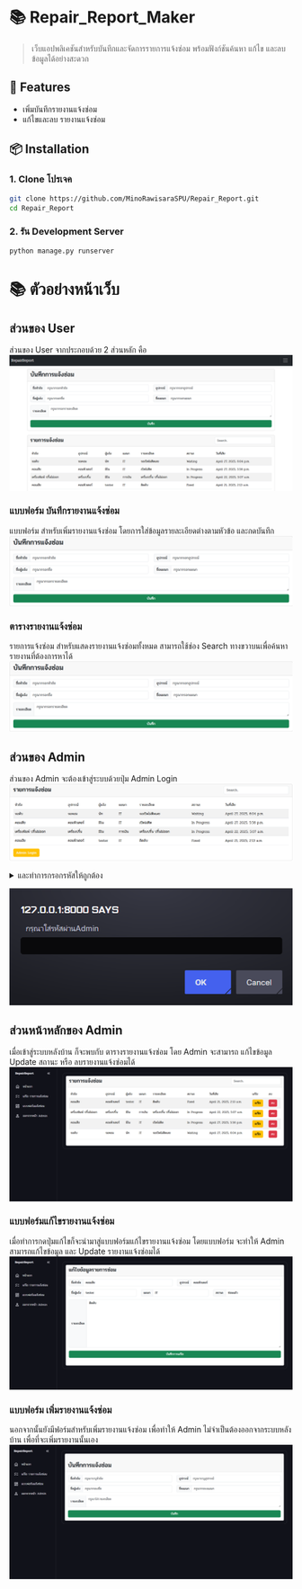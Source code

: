 # 📚 Repair_Report_Maker

> เว็บแอปพลิเคชันสำหรับบันทึกและจัดการรายการแจ้งซ่อม พร้อมฟังก์ชันค้นหา แก้ไข และลบข้อมูลได้อย่างสะดวก

## 🚀 Features

- เพิ่มบันทึกรายงานแจ้งซ่อม
- แก้ไขและลบ รายงานแจ้งซ่อม


## 📦 Installation

### 1. Clone โปรเจค
```bash
git clone https://github.com/MinoRawisaraSPU/Repair_Report.git
cd Repair_Report
```
### 2. รัน Development Server
```bash
python manage.py runserver
```

# 📚 ตัวอย่างหน้าเว็บ

## ส่วนของ User
ส่วนของ User จากประกอบด้วย 2 ส่วนหลัก คือ
![ข้อความอธิบายรูป](Readme_Img/Screenshot1.png)

### แบบฟอร์ม บันทึกรายงานแจ้งซ่อม
แบบฟอร์ม สำหรับเพิ่มรายงานแจ้งซ่อม โดยการใส่ข้อมูลรายละเอียดต่างตามหัวข้อ และกดบันทึก
![แบบฟอร์ม บันทึกรายงานแจ้งซ่อม](Readme_Img/Screenshot2.png)

### ตารางรายงานแจ้งซ่อม
รายการแจ้งซ่อม สำหรับแสดงรายงานแจ้งซ่อมทั้งหมด สามารถใช้ช่อง Search ทางขวาบนเพื่อค้นหารายงานที่ต้องการหาได้
![ตารางรายงานแจ้งซ่อม](Readme_Img/Screenshot2.png)

## ส่วนของ Admin
ส่วนของ Admin จะต้องเข้าสู่ระบบด้วยปุ่ม Admin Login 
![วิธีเข้าหน้าAdmin](Readme_Img/Screenshot3.png)
<details>
  <summary>และทำการกรอกรหัสให้ถูกต้อง</summary>(1234)
</details>

![ตารางรายงานแจ้งซ่อมของ Admin](Readme_Img/Screenshot4.png)

## ส่วนหน้าหลักของ Admin
เมื่อเข้าสู่ระบบหลังบ้าน ก็จะพบกับ ตารางรายงานแจ้งซ่อม โดย Admin จะสามารถ แก้ไขข้อมูล Update สถานะ หรือ ลบรายงานแจ้งซ่อมได้
![ตารางรายงานแจ้งซ่อมของ Admin](Readme_Img/Screenshot5.png)
### แบบฟอร์มแก้ไขรายงานแจ้งซ่อม
เมื่อทำการกดปุ่มแก้ไขก็จะนำมาสู่แบบฟอร์มแก้ไขรายงานแจ้งซ่อม
โดยแบบฟอร์ม จะทำให้ Admin สามารถแก้ไขข้อมูล และ Update รายงานแจ้งซ่อมได้
![แบบฟอร์มแก้ไขข้อมูลรายงานแจ้งซ่อม Admin](Readme_Img/Screenshot6.png)
### แบบฟอร์ม เพิ่มรายงานแจ้งซ่อม
นอกจากนั้นยังมีฟอร์มสำหรับเพิ่มรายงานแจ้งซ่อม เพื่อทำให้ Admin ไม่จำเป็นต้องออกจากระบบหลังบ้าน เพื่อที่จะเพิ่มรายงานนั้นเอง
![แบบฟอร์มแก้ไขข้อมูลรายงานแจ้งซ่อม Admin](Readme_Img/Screenshot7.png)
